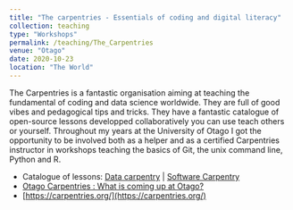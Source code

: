 ```yaml
---
title: "The carpentries - Essentials of coding and digital literacy"
collection: teaching
type: "Workshops"
permalink: /teaching/The_Carpentries
venue: "Otago"
date: 2020-10-23
location: "The World"
---
```


The Carpentries is a fantastic organisation aiming at teaching the fundamental of coding and data science worldwide. They are full of good vibes and pedagogical tips and tricks. They have a fantastic catalogue of open-source lessons developped collaboratively you can use teach others or yourself. Throughout my years at the University of Otago I got the opportunity to be involved both as a helper and as a certified Carpentries instructor in workshops teaching the basics of Git, the unix command line, Python and R.

* Catalogue of lessons: [Data carpentry](https://datacarpentry.org/lessons/) \| [Software Carpentry](https://software-carpentry.org/lessons/)
* [ Otago Carpentries : What is coming up at Otago?](https://otagocarpentries.github.io/)
* [https://carpentries.org/](https://carpentries.org/)
